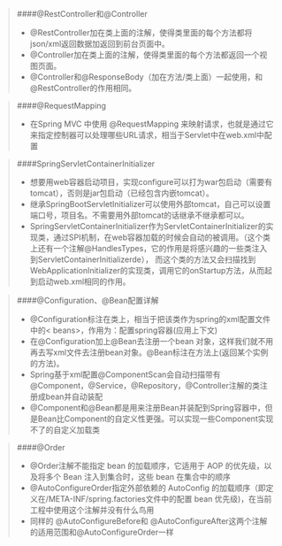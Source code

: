 


>####@RestController和@Controller
>- @RestController加在类上面的注解，使得类里面的每个方法都将json/xml返回数据加返回到前台页面中。
>- @Controller加在类上面的注解，使得类里面的每个方法都返回一个视图页面。
>- @Controller和@ResponseBody（加在方法/类上面）一起使用，和@RestController的作用相同。


>####@RequestMapping
>- 在Spring MVC 中使用 @RequestMapping 来映射请求，也就是通过它来指定控制器可以处理哪些URL请求，相当于Servlet中在web.xml中配置

>####SpringServletContainerInitializer
>- 想要用web容器启动项目，实现configure可以打为war包启动（需要有tomcat），否则是jar包启动（已经包含内嵌tomcat）。
>- 继承SpringBootServletInitializer可以使用外部tomcat，自己可以设置端口号，项目名。不需要用外部tomcat的话继承不继承都可以。
>- SpringServletContainerInitializer作为ServletContainerInitializer的实现类，通过SPI机制，在web容器加载的时候会自动的被调用。（这个类上还有一个注解@HandlesTypes，它的作用是将感兴趣的一些类注入到ServletContainerInitializerde）， 而这个类的方法又会扫描找到WebApplicationInitializer的实现类，调用它的onStartup方法，从而起到启动web.xml相同的作用。

>####@Configuration、@Bean配置详解
>- @Configuration标注在类上，相当于把该类作为spring的xml配置文件中的< beans>，作用为：配置spring容器(应用上下文)
>- 在@Configuration加上@Bean去注册一个bean 对象，这样我们就不用再去写xml文件去注册bean对象。@Bean标注在方法上(返回某个实例的方法)。
>- Spring基于xml配置@ComponentScan会自动扫描带有@Component，@Service，@Repository，@Controller注解的类注册成bean并自动装配
>- @Component和@Bean都是用来注册Bean并装配到Spring容器中，但是Bean比Component的自定义性更强。可以实现一些Component实现不了的自定义加载类

>####@Order
>- @Order注解不能指定 bean 的加载顺序，它适用于 AOP 的优先级，以及将多个 Bean 注入到集合时，这些 bean 在集合中的顺序
>- @AutoConfigureOrder指定外部依赖的 AutoConfig 的加载顺序（即定义在/META-INF/spring.factories文件中的配置 bean 优先级)，在当前工程中使用这个注解并没有什么鸟用
>- 同样的 @AutoConfigureBefore和 @AutoConfigureAfter这两个注解的适用范围和@AutoConfigureOrder一样